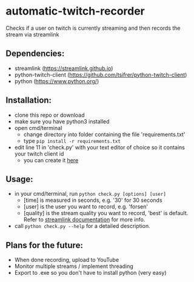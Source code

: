 # automatic-twitch-recorder

Checks if a user on twitch is currently streaming and then records the stream via streamlink

## Dependencies:

- streamlink (https://streamlink.github.io)
- python-twitch-client (https://github.com/tsifrer/python-twitch-client)
- python (https://www.python.org/)

## Installation:

- clone this repo or download
- make sure you have python3 installed
- open cmd/terminal
  - change directory into folder containing the file 'requirements.txt'
  - type `pip install -r requirements.txt`
- edit line 11 in 'check.py' with your text editor of choice so it contains your twitch client id
  - you can create it [here](https://glass.twitch.tv/console/apps)

## Usage:

- in your cmd/terminal, run `python check.py [options] [user]`
  - [time] is measured in seconds, e.g. '30' for 30 seconds
  - [user] is the user you want to record, e.g. 'forsen'
  - [quality] is the stream quality you want to record, 'best' is default. Refer to [streamlink documentation](https://streamlink.github.io/) for more info.
- call `python check.py --help` for a detailed description.


## Plans for the future:

- When done recording, upload to YouTube
- Monitor multiple streams / implement threading
- Export to .exe so you don't have to install python (very easy)
